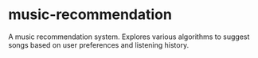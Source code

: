 # music-recommendation
A music recommendation system. Explores various algorithms to suggest songs based on user preferences and listening history.
